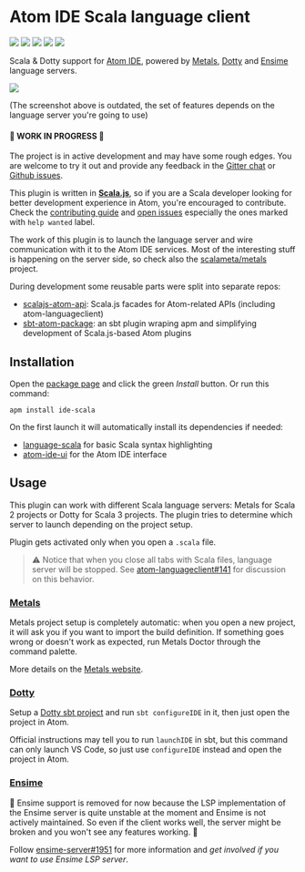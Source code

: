 # Atom IDE Scala language client

[![](https://travis-ci.org/laughedelic/atom-ide-scala.svg?branch=master)](https://travis-ci.org/laughedelic/atom-ide-scala)
[![](https://img.shields.io/github/release/laughedelic/atom-ide-scala/all.svg)](https://github.com/laughedelic/atom-ide-scala/releases/latest)
[![](https://img.shields.io/apm/dm/ide-scala.svg)](https://atom.io/packages/ide-scala)
[![](https://img.shields.io/badge/license-MIT-blue.svg)](https://opensource.org/licenses/MIT)
[![](https://img.shields.io/badge/contact-gitter_chat-dd1054.svg)](https://gitter.im/laughedelic/atom-ide-scala)

Scala & Dotty support for [Atom IDE], powered by [Metals], [Dotty] and [Ensime] language servers.

![](https://user-images.githubusercontent.com/766656/34135911-aa78092a-e463-11e7-9fdf-710a8deb4093.png)

(The screenshot above is outdated, the set of features depends on the language server you're going to use)

#### 🚧 WORK IN PROGRESS 🚧

The project is in active development and may have some rough edges. You are welcome to try it out and provide any feedback in the [Gitter chat](https://gitter.im/laughedelic/atom-ide-scala) or [Github issues](https://github.com/laughedelic/atom-ide-scala/issues).

This plugin is written in **[Scala.js]**, so if you are a Scala developer looking for better development experience in Atom, you're encouraged to contribute. Check the [contributing guide](CONTRIBUTING.md) and [open issues](https://github.com/laughedelic/atom-ide-scala/issues) especially the ones marked with `help wanted` label.

The work of this plugin is to launch the language server and wire communication with it to the Atom IDE services. Most of the interesting stuff is happening on the server side, so check also the [scalameta/metals](https://github.com/scalameta/metals) project.

During development some reusable parts were split into separate repos:

* [scalajs-atom-api](https://github.com/laughedelic/scalajs-atom-api): Scala.js facades for Atom-related APIs (including atom-languageclient)
* [sbt-atom-package](https://github.com/laughedelic/sbt-atom-package): an sbt plugin wraping apm and simplifying development of Scala.js-based Atom plugins

## Installation

Open the [package page](https://atom.io/packages/ide-scala) and click the green _Install_ button. Or run this command:

```
apm install ide-scala
```

On the first launch it will automatically install its dependencies if needed:
+ [language-scala](https://github.com/atom-community/language-scala) for basic Scala syntax highlighting
+ [atom-ide-ui](https://github.com/facebook-atom/atom-ide-ui) for the Atom IDE interface

## Usage

This plugin can work with different Scala language servers: Metals for Scala 2 projects or Dotty for Scala 3 projects. The plugin tries to determine which server to launch depending on the project setup.

Plugin gets activated only when you open a `.scala` file.

> ⚠️ Notice that when you close all tabs with Scala files, language server will be stopped. See [atom-languageclient#141](https://github.com/atom/atom-languageclient/issues/141) for discussion on this behavior.

### [Metals]

Metals project setup is completely automatic: when you open a new project, it will ask you if you want to import the build definition. If something goes wrong or doesn't work as expected, run Metals Doctor through the command palette.

More details on the [Metals website](https://scalameta.org/metals/docs/editors/atom.html).

### [Dotty]

Setup a [Dotty sbt project](https://github.com/lampepfl/dotty-example-project) and run `sbt configureIDE` in it, then just open the project in Atom.

Official instructions may tell you to run `launchIDE` in sbt, but this command can only launch VS Code, so just use `configureIDE` instead and open the project in Atom.

### [Ensime]

🚧 Ensime support is removed for now because the LSP implementation of the Ensime server is quite unstable at the moment and Ensime is not actively maintained. So even if the client works well, the server might be broken and you won't see any features working. 🚧

Follow [ensime-server#1951](https://github.com/ensime/ensime-server/pull/1951) for more information and _get involved if you want to use Ensime LSP server_.


[Scala]: http://scala-lang.org/
[Scala.js]: https://www.scala-js.org/
[Atom IDE]: https://ide.atom.io/
[Metals]: https://github.com/scalameta/metals
[LSP]: https://github.com/Microsoft/language-server-protocol
[Dotty]: http://dotty.epfl.ch/docs/usage/ide-support.html
[Ensime]: http://ensime.github.io/
